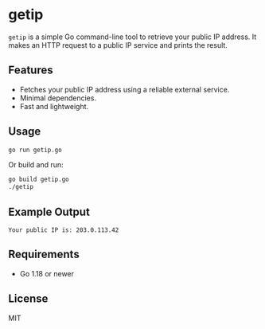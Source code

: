 # getip

`getip` is a simple Go command-line tool to retrieve your public IP address. It makes an HTTP request to a public IP service and prints the result.

## Features

- Fetches your public IP address using a reliable external service.
- Minimal dependencies.
- Fast and lightweight.

## Usage

```bash
go run getip.go
```

Or build and run:

```bash
go build getip.go
./getip
```

## Example Output

```
Your public IP is: 203.0.113.42
```

## Requirements

- Go 1.18 or newer

## License

MIT